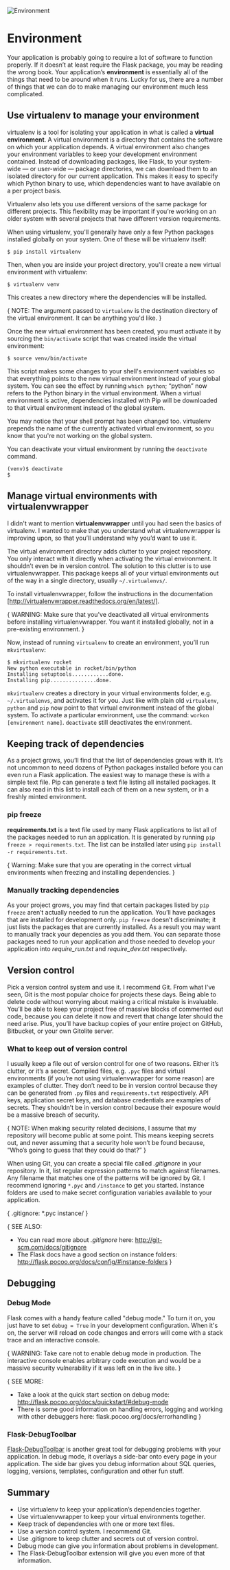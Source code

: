 ![Environment](images/3.png)

# Environment

Your application is probably going to require a lot of software to function properly. If it doesn’t at least require the Flask package, you may be reading the wrong book. Your application’s **environment** is essentially all of the things that need to be around when it runs. Lucky for us, there are a number of things that we can do to make managing our environment much less complicated.

## Use virtualenv to manage your environment

virtualenv is a tool for isolating your application in what is called a **virtual environment**. A virtual environment is a directory that contains the software on which your application depends. A virtual environment also changes your environment variables to keep your development environment contained. Instead of downloading packages, like Flask, to your system-wide — or user-wide — package directories, we can download them to an isolated directory for our current application. This makes it easy to specify which Python binary to use, which dependencies want to have available on a per project basis. 

Virtualenv also lets you use different versions of the same package for different projects. This flexibility may be important if you’re working on an older system with several projects that have different version requirements.

When using virtualenv, you'll generally have only a few Python packages installed globally on your system. One of these will be virtualenv itself:

```
$ pip install virtualenv
```

Then, when you are inside your project directory, you'll create a new virtual environment with virtualenv:

```
$ virtualenv venv
```

This creates a new directory where the dependencies will be installed.

{ NOTE: The argument passed to `virtualenv` is the destination directory of the virtual environment. It can be anything you'd like. }

Once the new virtual environment has been created, you must activate it by sourcing the `bin/activate` script that was created inside the virtual environment:

```
$ source venv/bin/activate
```

This script makes some changes to your shell's environment variables so that everything points to the new virtual environment instead of your global system. You can see the effect by running `which python`; “python” now refers to the Python binary in the virtual environment. When a virtual environment is active, dependencies installed with Pip will be downloaded to that virtual environment instead of the global system.

You may notice that your shell prompt has been changed too. virtualenv prepends the name of the currently activated virtual environment, so you know that you're not working on the global system.

You can deactivate your virtual environment by running the `deactivate` command.

```
(venv)$ deactivate
$
```

## Manage virtual environments with virtualenvwrapper

I didn't want to mention **virtualenvwrapper** until you had seen the basics of virtualenv. I wanted to make that you understand what virtualenvwrapper is improving upon, so that you’ll understand why you’d want to use it.

The virtual environment directory adds clutter to your project repository. You only interact with it directly when activating the virtual environment. It shouldn’t even be in version control. The solution to this clutter is to use virtualenvwrapper. This package keeps all of your virtual environments out of the way in a single directory, usually `~/.virtualenvs/`.

To install virtualenvwrapper, follow the instructions in the documentation [http://virtualenvwrapper.readthedocs.org/en/latest/].

{ WARNING: Make sure that you've deactivated all virtual environments before installing virtualenvwrapper. You want it installed globally, not in a pre-existing environment. }

Now, instead of running `virtualenv` to create an environment, you’ll run `mkvirtualenv`:

```
$ mkvirtualenv rocket
New python executable in rocket/bin/python
Installing setuptools............done.
Installing pip...............done.
```

`mkvirtualenv` creates a directory in your virtual environments folder, e.g. `~/.virtualenvs`, and activates it for you. Just like with plain old `virtualenv`, `python` and `pip` now point to that virtual environment instead of the global system. To activate a particular environment, use the command: `workon [environment name]`. `deactivate` still deactivates the environment.


## Keeping track of dependencies

As a project grows, you’ll find that the list of dependencies grows with it. It’s not uncommon to need dozens of Python packages installed before you can even run a Flask application. The easiest way to manage these is with a simple text file. Pip can generate a text file listing all installed packages. It can also read in this list to install each of them on a new system, or in a freshly minted environment.

### pip freeze

**requirements.txt** is a text file used by many Flask applications to list all of the packages needed to run an application. It is generated by running `pip freeze > requirements.txt`. The list can be installed later using `pip install -r requirements.txt`. 

{ Warning: Make sure that you are operating in the correct virtual environments when freezing and installing dependencies. }

### Manually tracking dependencies

As your project grows, you may find that certain packages listed by `pip freeze` aren’t actually needed to run the application. You’ll have packages that are installed for development only. `pip freeze` doesn’t discriminate; it just lists the packages that are currently installed. As a result you may want to manually track your depencies as you add them. You can separate those packages need to run your application and those needed to develop your application into *require_run.txt* and *require_dev.txt* respectively.


## Version control

Pick a version control system and use it. I recommend Git. From what I've seen, Git is the most popular choice for projects these days. Being able to delete code without worrying about making a critical mistake is invaluable. You’ll be able to keep your project free of massive blocks of commented out code, because you can delete it now and revert that change later should the need arise. Plus, you’ll have backup copies of your entire project on GitHub, Bitbucket, or your own Gitolite server.

### What to keep out of version control

I usually keep a file out of version control for one of two reasons. Either it’s clutter, or it’s a secret. Compiled files, e.g. `.pyc` files and virtual environments (if you’re not using virtualenvwrapper for some reason) are examples of clutter. They don’t need to be in version control because they can be generated from `.py` files and `requirements.txt` respectively. API keys, application secret keys, and database credentials are examples of secrets. They shouldn’t be in version control because their exposure would be a massive breach of security.

{ NOTE: When making security related decisions, I assume that my repository will become public at some point. This means keeping secrets out, and never assuming that a security hole won’t be found because, “Who’s going to guess that they could do that?” }

When using Git, you can create a special file called *.gitignore* in your repository. In it, list regular expression patterns to match against filenames. Any filename that matches one of the patterns will be ignored by Git. I recommend ignoring `*.pyc` and `/instance` to get you started. Instance folders are used to make secret configuration variables available to your application.

{ .gitignore:
*.pyc
instance/
}

{ SEE ALSO:
* You can read more about *.gitignore* here: http://git-scm.com/docs/gitignore
* The Flask docs have a good section on instance folders: http://flask.pocoo.org/docs/config/#instance-folders
}

## Debugging

### Debug Mode

Flask comes with a handy feature called "debug mode." To turn it on, you just have to set `debug = True` in your development configuration. When it's on, the server will reload on code changes and errors will come with a stack trace and an interactive console.

{ WARNING: Take care not to enable debug mode in production. The interactive console enables arbitrary code execution and would be a massive security vulnerability if it was left on in the live site. }

{ SEE MORE:
- Take a look at the quick start section on debug mode: http://flask.pocoo.org/docs/quickstart/#debug-mode
- There is some good information on handling errors, logging and working with other debuggers here: flask.pocoo.org/docs/errorhandling }

### Flask-DebugToolbar

[Flask-DebugToolbar](http://flask-debugtoolbar.readthedocs.org/en/latest/) is another great tool for debugging problems with your application. In debug mode, it overlays a side-bar onto every page in your application. The side bar gives you debug information about SQL queries, logging, versions, templates, configuration and other fun stuff.


## Summary

* Use virtualenv to keep your application’s dependencies together.
* Use virtualenvwrapper to keep your virtual environments together.
* Keep track of dependencies with one or more text files.
* Use a version control system. I recommend Git.
* Use .gitignore to keep clutter and secrets out of version control.
* Debug mode can give you information about problems in development.
* The Flask-DebugToolbar extension will give you even more of that information.
